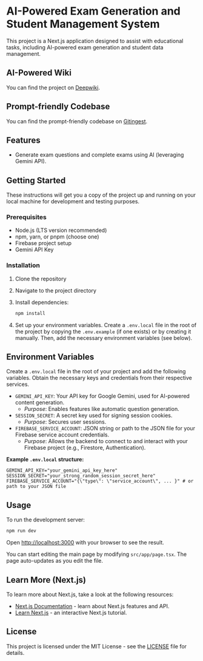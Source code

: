 # AI-Powered Exam Generation and Student Management System

This project is a Next.js application designed to assist with educational tasks, including AI-powered exam generation and student data management.

## AI-Powered Wiki

You can find the project on [Deepwiki](https://deepwiki.com/Purakuna/sql-ai-test).

## Prompt-friendly Codebase

You can find the prompt-friendly codebase on [Gitingest](https://gitingest.com/Purakuna/sql-ai-test).

## Features

*   Generate exam questions and complete exams using AI (leveraging Gemini API).

## Getting Started

These instructions will get you a copy of the project up and running on your local machine for development and testing purposes.

### Prerequisites

*   Node.js (LTS version recommended)
*   npm, yarn, or pnpm (choose one)
*   Firebase project setup
*   Gemini API Key

### Installation

1.  Clone the repository

2.  Navigate to the project directory

3.  Install dependencies:
    ```bash
    npm install
    ```
4.  Set up your environment variables. Create a `.env.local` file in the root of the project by copying the `.env.example` (if one exists) or by creating it manually. Then, add the necessary environment variables (see below).

## Environment Variables

Create a `.env.local` file in the root of your project and add the following variables. Obtain the necessary keys and credentials from their respective services.

*   `GEMINI_API_KEY`: Your API key for Google Gemini, used for AI-powered content generation.
    *   *Purpose*: Enables features like automatic question generation.
*   `SESSION_SECRET`: A secret key used for signing session cookies.
    *   *Purpose*: Secures user sessions.
*   `FIREBASE_SERVICE_ACCOUNT`: JSON string or path to the JSON file for your Firebase service account credentials.
    *   *Purpose*: Allows the backend to connect to and interact with your Firebase project (e.g., Firestore, Authentication).

**Example `.env.local` structure:**

```
GEMINI_API_KEY="your_gemini_api_key_here"
SESSION_SECRET="your_strong_random_session_secret_here"
FIREBASE_SERVICE_ACCOUNT="{\"type\": \"service_account\", ... }" # or path to your JSON file
```

## Usage

To run the development server:

```bash
npm run dev
```

Open [http://localhost:3000](http://localhost:3000) with your browser to see the result.

You can start editing the main page by modifying `src/app/page.tsx`. The page auto-updates as you edit the file.

## Learn More (Next.js)

To learn more about Next.js, take a look at the following resources:

-   [Next.js Documentation](https://nextjs.org/docs) - learn about Next.js features and API.
-   [Learn Next.js](https://nextjs.org/learn) - an interactive Next.js tutorial.

## License

This project is licensed under the MIT License - see the [LICENSE](LICENSE) file for details.


